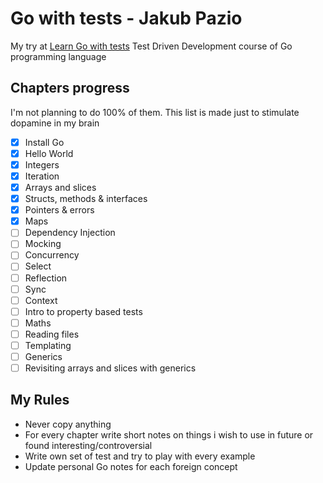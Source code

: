 # Go with tests - Jakub Pazio

My try at [Learn Go with tests](https://github.com/quii/learn-go-with-tests) Test Driven Development course of Go programming language

## Chapters progress 

I'm not planning to do 100% of them. This list is made just to stimulate dopamine in my brain

- [x] Install Go
- [x] Hello World
- [x] Integers
- [x] Iteration
- [x] Arrays and slices
- [x] Structs, methods & interfaces
- [x] Pointers & errors
- [x] Maps
- [ ] Dependency Injection
- [ ] Mocking
- [ ] Concurrency
- [ ] Select
- [ ] Reflection
- [ ] Sync
- [ ] Context
- [ ] Intro to property based tests
- [ ] Maths
- [ ] Reading files
- [ ] Templating
- [ ] Generics
- [ ] Revisiting arrays and slices with generics

## My Rules

- Never copy anything
- For every chapter write short notes on things i wish to use in future or found interesting/controversial
- Write own set of test and try to play with every example
- Update personal Go notes for each foreign concept
